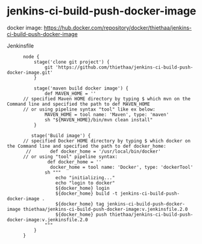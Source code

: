 # jenkins-ci-build-push-docker-image

docker image: https://hub.docker.com/repository/docker/thiethaa/jenkins-ci-build-push-docker-image

Jenkinsfile

          node {
              stage('clone git project') {
                  git 'https://github.com/thiethaa/jenkins-ci-build-push-docker-image.git'
              }

              stage('maven build docker image') {
                  def MAVEN_HOME = ''
          // specified Maven HOME directory by typing $ which mvn on the Command line and specified the path to def MAVEN_HOME
          // or using pipeline syntax "tool" like ex below:
                  MAVEN_HOME = tool name: 'Maven', type: 'maven'
                  sh "${MAVEN_HOME}/bin/mvn clean install"
              }

             stage('Build image') {
          // specified Docker HOME directory by typing $ which docker on the Command line and specified the path to def docker_home:
           //       def docker_home = '/usr/local/bin/docker'
          // or using "tool" pipeline syntax:
                   def docker_home = ''
                    docker_home = tool name: 'Docker', type: 'dockerTool'
                  sh """
                      echo "initializing..."
                      echo "login to docker"
                      ${docker_home} login
                      ${docker_home} build -t jenkins-ci-build-push-docker-image .
                      ${docker_home} tag jenkins-ci-build-push-docker-image thiethaa/jenkins-ci-build-push-docker-image:v.jenkinsfile.2.0
                      ${docker_home} push thiethaa/jenkins-ci-build-push-docker-image:v.jenkinsfile.2.0
                  """
              }
          }

